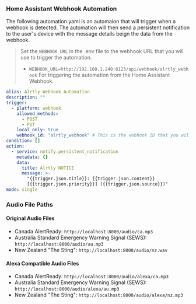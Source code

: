 ### Home Assistant Webhook Automation

The following automation.yaml is an automaion that will trigger when a webhook is detected. The automation will then send a persistent notification to the user's device with the message details beign the data from the webhook.

> Set the `WEBHOOK_URL` in the .env file to the webhook URL that you will use to trigger the automation. 
>   - `WEBHOOK_URL=http://192.168.1.240:8123/api/webhook/alrtly_webhook` For triggering the automation from the Home Assistant Webhook.

```yaml
alias: Alrtly Webhook Automation
description: ""
trigger:
  - platform: webhook
    allowed_methods:
      - POST
      - PUT
    local_only: true
    webhook_id: "alrtly_webhook" # This is the webhook ID that you will use to trigger the automation (It is an usually an auto-generated string)
condition: []
action:
  - service: notify.persistent_notification
    metadata: {}
    data:
      title: Alrtly NOTICE
      message: >-
        "{{trigger.json.title}}: {{trigger.json.content}}
        [{{trigger.json.priority}}] ({{trigger.json.source}})"
mode: single
```

### Audio File Paths

#### Original Audio Files

- Canada AlertReady: `http://localhost:8000/audio/ca.mp3`
- Australia Standard Emergency Warning Signal (SEWS): `http://localhost:8000/audio/au.mp3`
- New Zealand "The Sting": `http://localhost:8000/audio/nz.wav`

#### Alexa Compatible Audio Files

- Canada AlertReady: `http://localhost:8000/audio/alexa/ca.mp3`
- Australia Standard Emergency Warning Signal (SEWS): `http://localhost:8000/audio/alexa/au.mp3`
- New Zealand "The Sting": `http://localhost:8000/audio/alexa/nz.mp3`